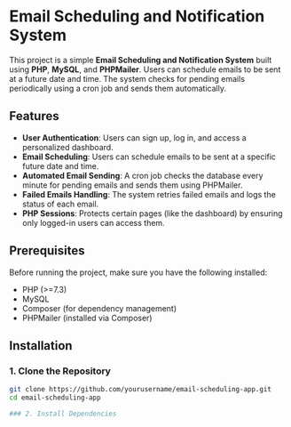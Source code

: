 # Email Scheduling and Notification System

This project is a simple **Email Scheduling and Notification System** built using **PHP**, **MySQL**, and **PHPMailer**. Users can schedule emails to be sent at a future date and time. The system checks for pending emails periodically using a cron job and sends them automatically.

## Features

- **User Authentication**: Users can sign up, log in, and access a personalized dashboard.
- **Email Scheduling**: Users can schedule emails to be sent at a specific future date and time.
- **Automated Email Sending**: A cron job checks the database every minute for pending emails and sends them using PHPMailer.
- **Failed Emails Handling**: The system retries failed emails and logs the status of each email.
- **PHP Sessions**: Protects certain pages (like the dashboard) by ensuring only logged-in users can access them.

## Prerequisites

Before running the project, make sure you have the following installed:

- PHP (>=7.3)
- MySQL
- Composer (for dependency management)
- PHPMailer (installed via Composer)

## Installation

### 1. Clone the Repository

```bash
git clone https://github.com/yourusername/email-scheduling-app.git
cd email-scheduling-app

### 2. Install Dependencies